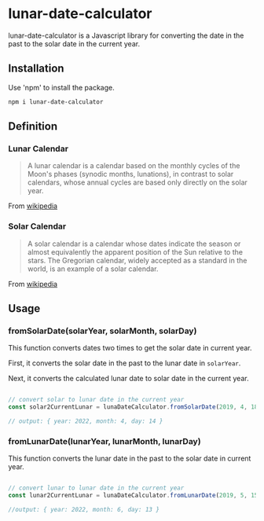 # lunar-date-calculator

lunar-date-calculator is a Javascript library for converting the date in the past to the solar date in the current year.

## Installation

Use 'npm' to install the package.

```bash
npm i lunar-date-calculator
```

## Definition

### Lunar Calendar

> A lunar calendar is a calendar based on the monthly cycles of the Moon's phases (synodic months, lunations), in contrast to solar calendars, whose annual cycles are based only directly on the solar year. 


From [wikipedia](https://en.wikipedia.org/wiki/Lunar_calendar)

### Solar Calendar

> A solar calendar is a calendar whose dates indicate the season or almost equivalently the apparent position of the Sun relative to the stars. The Gregorian calendar, widely accepted as a standard in the world, is an example of a solar calendar. 


From [wikipedia](https://en.wikipedia.org/wiki/Solar_calendar)


## Usage

### fromSolarDate(solarYear, solarMonth, solarDay)

This function converts dates two times to get the solar date in current year.

First, it converts the solar date in the past to the lunar date in `solarYear`. 

Next, it converts the calculated lunar date to solar date in the current year.

```javascript

// convert solar to lunar date in the current year
const solar2CurrentLunar = lunaDateCalculator.fromSolarDate(2019, 4, 18);

// output: { year: 2022, month: 4, day: 14 }

```

### fromLunarDate(lunarYear, lunarMonth, lunarDay)

This function converts the lunar date in the past to the solar date in current year.


```javascript

// convert lunar to lunar date in the current year
const lunar2CurrentLunar = lunaDateCalculator.fromLunarDate(2019, 5, 15);

//output: { year: 2022, month: 6, day: 13 }

```